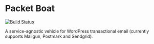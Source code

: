 # Packet Boat

[![Build Status](https://travis-ci.org/bight/packetboat.svg?branch=development)](https://travis-ci.org/bight/packetboat)

A service-agnostic vehicle for WordPress transactional email (currently supports Mailgun, Postmark and Sendgrid).
